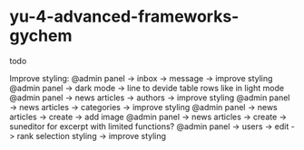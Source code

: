 # yu-4-advanced-frameworks-gychem

todo 

Improve styling:
@admin panel -> inbox -> message -> improve styling
@admin panel -> dark mode -> line to devide table rows like in light mode
@admin panel -> news articles -> authors -> improve styling
@admin panel -> news articles -> categories -> improve styling
@admin panel -> news articles -> create -> add image
@admin panel -> news articles -> create -> suneditor for excerpt with limited functions?
@admin panel -> users -> edit -> rank selection styling -> improve styling
